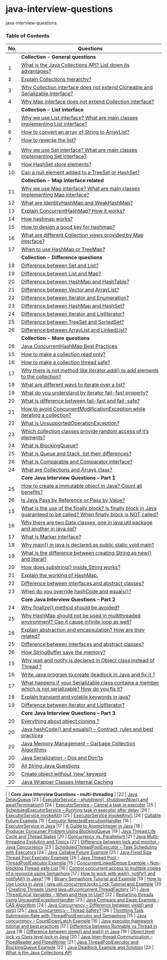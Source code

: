 # java-interview-questions
java-interview-questions

### Table of Contents

| No. | Questions |
| --- | --------- |
|   | **Collection - General questions** |
|1  |  [What is the Java Collections API? List down its advantages?](https://howtodoinjava.com/interview-questions/useful-java-collection-interview-questions/#what_is_collection_in_java)
|2  |  [Explain Collections hierarchy?](https://howtodoinjava.com/interview-questions/useful-java-collection-interview-questions/#collections_hierarchy)
|3  |  [Why Collection interface does not extend Cloneable and Serializable interface?](https://howtodoinjava.com/interview-questions/useful-java-collection-interview-questions/#why_collection_not_extend_cloneable_serializable)
|4  |  [Why Map interface does not extend Collection interface?](https://howtodoinjava.com/interview-questions/useful-java-collection-interview-questions/#why_map_not_extend_collection)
|   | **Collection - List interface** |
|5  |  [Why we use List interface? What are main classes implementing List interface?](https://howtodoinjava.com/interview-questions/useful-java-collection-interview-questions/#what_is_list_in_java)
|6  |  [How to convert an array of String to ArrayList?](https://howtodoinjava.com/interview-questions/useful-java-collection-interview-questions/#convert_array_of_String_to_ArrayList)
|7  |  [How to reverse the list?](https://howtodoinjava.com/interview-questions/useful-java-collection-interview-questions/#reverse_list)
|   | | **Collection - Set interface** |
|8  |  [Why we use Set interface? What are main classes implementing Set interface?](https://howtodoinjava.com/interview-questions/useful-java-collection-interview-questions/#what_is_set_in_java)
|9  |  [How HashSet store elements?](https://howtodoinjava.com/interview-questions/useful-java-collection-interview-questions/#how_set_store_elements)
|10  |  [Can a null element added to a TreeSet or HashSet?](https://howtodoinjava.com/interview-questions/useful-java-collection-interview-questions/#null_in_set)
|    | **Collection - Map interface related** |
|11  |  [Why we use Map interface? What are main classes implementing Map interface?](https://howtodoinjava.com/interview-questions/useful-java-collection-interview-questions/#what_is_map_in_java)
|12  |  [What are IdentityHashMap and WeakHashMap?](https://howtodoinjava.com/interview-questions/useful-java-collection-interview-questions/#identityHashMap_weakHashMap_differences)
|13  |  [Explain ConcurrentHashMap? How it works?](https://howtodoinjava.com/interview-questions/useful-java-collection-interview-questions/#how_concurrentHashMap_works)
|14  |  [How hashmap works?](https://javarevisited.blogspot.com/2011/02/how-hashmap-works-in-java.html)
|15  |  [How to design a good key for hashmap?](https://howtodoinjava.com/interview-questions/useful-java-collection-interview-questions/#good_key_for_hashmap)
|16  |  [What are different Collection views provided by Map interface?](https://howtodoinjava.com/interview-questions/useful-java-collection-interview-questions/#different_collection_views)
|17  |  [When to use HashMap or TreeMap?](https://howtodoinjava.com/interview-questions/useful-java-collection-interview-questions/#hashmap_or_treemap)
|    | **Collection - Difference questions** |
|18  |  [Difference between Set and List?](https://howtodoinjava.com/interview-questions/useful-java-collection-interview-questions/#difference_set_and_list)
|19  |  [Difference between List and Map?](https://howtodoinjava.com/interview-questions/useful-java-collection-interview-questions/#difference_map_and_list)
|20  |  [Difference between HashMap and HashTable?](https://howtodoinjava.com/interview-questions/useful-java-collection-interview-questions/#difference_hashmap_and_hashtable)
|21  |  [Difference between Vector and ArrayList?](https://howtodoinjava.com/interview-questions/useful-java-collection-interview-questions/#difference_vector_and_arraylist)
|22  |  [Difference between Iterator and Enumeration?](https://howtodoinjava.com/interview-questions/useful-java-collection-interview-questions/#difference_iterator_and_enumerator)
|23  |  [Difference between HashMap and HashSet?](https://howtodoinjava.com/interview-questions/useful-java-collection-interview-questions/#difference_hashmap_and_hashset)
|24  |  [Difference between Iterator and ListIterator?](https://howtodoinjava.com/interview-questions/useful-java-collection-interview-questions/#difference_iterator_and_listiterator)
|25  |  [Difference between TreeSet and SortedSet?](https://howtodoinjava.com/interview-questions/useful-java-collection-interview-questions/#difference_treeset_and_sortedset)
|26  |  [Difference between ArrayList and LinkedList?](https://howtodoinjava.com/interview-questions/useful-java-collection-interview-questions/#difference_arraylist_and_linkedlist)
|    | **Collection - More questions** |
|26  |  [Java ConcurrentHashMap Best Practices](https://howtodoinjava.com/java/multi-threading/best-practices-for-using-concurrenthashmap/)
|15  |  [How to make a collection read only?](https://howtodoinjava.com/interview-questions/useful-java-collection-interview-questions/#read_only_collection)
|16  |  [How to make a collection thread safe?](https://howtodoinjava.com/interview-questions/useful-java-collection-interview-questions/#thread_safe_collection)
|17  |  [Why there is not method like Iterator.add() to add elements to the collection?](https://howtodoinjava.com/interview-questions/useful-java-collection-interview-questions/#why_no_iterator_add)
|18  |  [What are different ways to iterate over a list?](https://howtodoinjava.com/interview-questions/useful-java-collection-interview-questions/#different_ways_to_iterate_list)
|19  |  [What do you understand by iterator fail-fast property?](https://howtodoinjava.com/interview-questions/useful-java-collection-interview-questions/#fail_fast_iterator)
|20  |  [What is difference between fail-fast and fail-safe?](https://howtodoinjava.com/interview-questions/useful-java-collection-interview-questions/#fail_safe_vs_fail_fast)
|21  |  [How to avoid ConcurrentModificationException while iterating a collection?](https://howtodoinjava.com/interview-questions/useful-java-collection-interview-questions/#avoid_ConcurrentModificationException)
|22  |  [What is UnsupportedOperationException?](https://howtodoinjava.com/interview-questions/useful-java-collection-interview-questions/#UnsupportedOperationException)
|23  |  [Which collection classes provide random access of it’s elements?](https://howtodoinjava.com/interview-questions/useful-java-collection-interview-questions/#random_access_collections)
|24  |  [What is BlockingQueue?](https://howtodoinjava.com/interview-questions/useful-java-collection-interview-questions/#BlockingQueue)
|25  |  [What is Queue and Stack, list their differences?](https://howtodoinjava.com/interview-questions/useful-java-collection-interview-questions/#queue_and_stack_difference)
|26  |  [What is Comparable and Comparator interface?](https://howtodoinjava.com/interview-questions/useful-java-collection-interview-questions/#Comparable_and_Comparator)
|24  |  [What are Collections and Arrays class?](https://howtodoinjava.com/interview-questions/useful-java-collection-interview-questions/#Collections_and_arrays)
|    | **Core Java Interview Questions – Part 1** |
|25  |  [How to create a immutable object in Java? Count all benefits?](https://howtodoinjava.com/interview-questions/core-java-interview-questions-series-part-1/#ques1)
|26  |  [Is Java Pass by Reference or Pass by Value?](https://howtodoinjava.com/interview-questions/core-java-interview-questions-series-part-1/#ques2)
|15  |  [What is the use of the finally block? Is finally block in Java guaranteed to be called? When finally block is NOT called?](https://howtodoinjava.com/interview-questions/core-java-interview-questions-series-part-1/#ques3)
|16  |  [Why there are two Date classes; one in java.util package and another in java.sql?](https://howtodoinjava.com/interview-questions/core-java-interview-questions-series-part-1/#ques4)
|17  |  [What is Marker interface?](https://howtodoinjava.com/interview-questions/core-java-interview-questions-series-part-1/#ques5)
|18  |  [Why main() in java is declared as public static void main?](https://howtodoinjava.com/interview-questions/core-java-interview-questions-series-part-1/#ques6)
|19  |  [What is the difference between creating String as new() and literal?](https://howtodoinjava.com/interview-questions/core-java-interview-questions-series-part-1/#ques7)
|20  |  [How does substring() inside String works?](https://howtodoinjava.com/interview-questions/core-java-interview-questions-series-part-1/#ques8)
|21  |  [Explain the working of HashMap.](https://howtodoinjava.com/interview-questions/core-java-interview-questions-series-part-1/#ques9)
|22  |  [Difference between interfaces and abstract classes?](https://howtodoinjava.com/interview-questions/core-java-interview-questions-series-part-1/#ques10)
|23  |  [When do you override hashCode and equals()?](https://howtodoinjava.com/interview-questions/core-java-interview-questions-series-part-1/#ques11)
|    | **Core Java Interview Questions – Part 2** |
|24  |  [Why finalize() method should be avoided?](https://howtodoinjava.com/interview-questions/core-java-interview-questions-series-part-2/#why-avoid-finalize)
|25  |  [Why HashMap should not be used in multithreaded environment? Can it cause infinite loop as well?](https://howtodoinjava.com/interview-questions/core-java-interview-questions-series-part-2/#hashmap-in-multithreading)
|26  |  [Explain abstraction and encapsulation? How are they related?](https://howtodoinjava.com/interview-questions/core-java-interview-questions-series-part-2/#abstraction-encalsulation)
|25  |  [Difference between interfaces and abstract classes?](https://howtodoinjava.com/interview-questions/core-java-interview-questions-series-part-2/#interface-vs-abstractclass)
|26  |  [How StringBuffer save the memory?](https://howtodoinjava.com/interview-questions/core-java-interview-questions-series-part-2/#stringbuffer-save-memory)
|15  |  [Why wait and notify is declared in Object class instead of Thread ?](https://howtodoinjava.com/interview-questions/core-java-interview-questions-series-part-2/#wait-notify)
|16  |  [Write Java program to create deadlock in Java and fix it ?](https://howtodoinjava.com/interview-questions/core-java-interview-questions-series-part-2/#deadlock-in-java)
|17  |  [What happens if your Serializable class contains a member which is not  serializable? How do you fix it?](https://howtodoinjava.com/interview-questions/core-java-interview-questions-series-part-2/#serializable)
|18  |  [Explain transient and volatile keywords in java?](https://howtodoinjava.com/interview-questions/core-java-interview-questions-series-part-2/#transient-volatile)
|19  |  [Difference between Iterator and ListIterator?](https://howtodoinjava.com/interview-questions/core-java-interview-questions-series-part-2/#iterator-vs-listiterator)
|    | **Core Java Interview Questions – Part 3** |
|20  |  [Everything about object cloning	?](https://howtodoinjava.com/java/cloning/a-guide-to-object-cloning-in-java/)
|20  |  [Java hashCode() and equals() – Contract, rules and best practices](https://howtodoinjava.com/java/basics/java-hashcode-equals-methods/)
|20  |  [Java Memory Management – Garbage Collection Algorithms](https://howtodoinjava.com/java/garbage-collection/revisiting-memory-management-and-garbage-collection-mechanisms-in-java/)
|20  |  [Java Serialization – Dos and Don’ts](https://howtodoinjava.com/java/serialization/java-serialization/)
|20  |  [All String Java Questions](https://howtodoinjava.com/interview-questions/interview-stuff-about-string-class-in-java/)
|20  |  [Create object without ‘new’ keyword](https://howtodoinjava.com/java/puzzles/how-to-create-an-instance-of-any-class-without-using-new-keyword/)
|20  |  [Java Wrapper Classes Internal Caching](https://howtodoinjava.com/java-examples/internal-cache-wrapper-classes/)

|    | **Core Java Interview Questions – multi-threading** |
|22  |  [Java DelayQueue](https://howtodoinjava.com/java/multi-threading/java-delayqueue/)
|23  |  [ExecutorService – shutdown(), shutdownNow() and awaitTermination​()](https://howtodoinjava.com/java/multi-threading/executorservice-shutdown/)
|24  |  [ExecutorService – Cancel a task in executor](https://howtodoinjava.com/java/multi-threading/executor-service-cancel-task/)
|25  |  [ScheduledExecutorService – Running task in executor after delay](https://howtodoinjava.com/java/multi-threading/scheduledexecutorservice/)
|26  |  [ExecutorService invokeAll()](https://howtodoinjava.com/java/multi-threading/executorservice-invokeall/)
|25  |  [ExecutorService invokeAny()](https://howtodoinjava.com/java/multi-threading/executorservice-invokeany/)
|26  |  [Callable Future Example](https://howtodoinjava.com/java/multi-threading/callable-future-example/)
|15  |  [Executor RejectedExecutionHandler](https://howtodoinjava.com/java/multi-threading/executor-rejectedexecutionhandler/)
|16  |  [ExecutorService in Java](https://howtodoinjava.com/java/multi-threading/executor-service-example/)
|17  |  [A Guide to AtomicInteger in Java](https://howtodoinjava.com/java/multi-threading/atomicinteger-example/)
|18  |  [Producer Consumer Problem Using BlockingQueue](https://howtodoinjava.com/java/multi-threading/producer-consumer-problem-using-blockingqueue/)
|19  |  [Java Thread Life Cycle and Thread States](https://howtodoinjava.com/java/multi-threading/java-thread-life-cycle-and-thread-states/)
|20  |  [Concurrency vs. Parallelism](https://howtodoinjava.com/java/multi-threading/concurrency-vs-parallelism/)
|21  |  [Java Multi-threading Evolution and Topics](https://howtodoinjava.com/java/multi-threading/java-multi-threading-evolution-and-topics/)
|22  |  [Difference between lock and monitor – Java Concurrency](https://howtodoinjava.com/java/multi-threading/multithreading-difference-between-lock-and-monitor/)
|23  |  [ScheduledThreadPoolExecutor – Task Scheduling with Executors](https://howtodoinjava.com/java/multi-threading/task-scheduling-with-executors-scheduledthreadpoolexecutor-example/)
|24  |  [Java Callable Future Example](https://howtodoinjava.com/java/multi-threading/java-callable-future-example/)
|25  |  [Java Fixed Size Thread Pool Executor Example](https://howtodoinjava.com/java/multi-threading/java-fixed-size-thread-pool-executor-example/)
|26  |  [Java Thread Pool – ThreadPoolExecutor Example](https://howtodoinjava.com/java/multi-threading/java-thread-pool-executor-example/)
|15  |  [ConcurrentLinkedDeque Example – Non-blocking Thread-safe List](https://howtodoinjava.com/java/multi-threading/non-blocking-thread-safe-list-concurrentlinkeddeque-example/)
|16  |  [Control concurrent access to multiple copies of a resource using Semaphore](https://howtodoinjava.com/java/multi-threading/control-concurrent-access-to-multiple-copies-of-a-resource-using-semaphore/)
|17  |  [How to work with wait(), notify() and notifyAll() in Java?](https://howtodoinjava.com/java/multi-threading/wait-notify-and-notifyall-methods/)
|18  |  [Binary Semaphore Tutorial and Example](https://howtodoinjava.com/java/multi-threading/binary-semaphore-tutorial-and-example/)
|19  |  [How to Use Locks in Java | java.util.concurrent.locks.Lock Tutorial and Example](https://howtodoinjava.com/java/multi-threading/how-to-use-locks-in-java-java-util-concurrent-locks-lock-tutorial-and-example/)
|20  |  [Creating Threads Using java.util.concurrent.ThreadFactory](https://howtodoinjava.com/java/multi-threading/creating-threads-using-java-util-concurrent-threadfactory/)
|21  |  [Java ThreadLocal Variables – When and How to Use?](https://howtodoinjava.com/java/multi-threading/when-and-how-to-use-thread-local-variables/)
|22  |  [Restarting threads using UncaughtExceptionHandler](https://howtodoinjava.com/java/multi-threading/restart-thread-uncaughtexceptionhandler/)
|23  |  [Java Compare and Swap Example – CAS Algorithm](https://howtodoinjava.com/java/multi-threading/compare-and-swap-cas-algorithm/)
|24  |  [Java Concurrency – Difference between yield() and join()](https://howtodoinjava.com/java/multi-threading/difference-between-yield-and-join-in-threads-in-java/)
|25  |  [Java Concurrency – Thread Safety?](https://howtodoinjava.com/java/multi-threading/what-is-thread-safety/)
|26  |  [Throttling Task Submission Rate with ThreadPoolExecutor and Semaphore](https://howtodoinjava.com/java/multi-threading/throttling-task-submission-rate-using-threadpoolexecutor-and-semaphore/)
|15  |  [Java concurrency – CountDownLatch Example](https://howtodoinjava.com/java/multi-threading/when-to-use-countdownlatch-java-concurrency-example-tutorial/)
|16  |  [Java executor framework tutorial and best practices](https://howtodoinjava.com/java/multi-threading/executor-framework-tutorial/)
|17  |  [Difference between Runnable vs Thread in Java](https://howtodoinjava.com/java/multi-threading/java-runnable-vs-thread/)
|18  |  [Difference between sleep() and wait() in Java](https://howtodoinjava.com/java/multi-threading/sleep-vs-wait/)
|19  |  [Object level lock vs Class level lock in Java](https://howtodoinjava.com/java/multi-threading/object-vs-class-level-locking/)
|20  |  [Java Inter-thread Communication – PipedReader and PipedWriter](https://howtodoinjava.com/java/multi-threading/inter-thread-communication-using-piped-streams-in-java/)
|21  |  [Java ThreadPoolExecutor and BlockingQueue Example](https://howtodoinjava.com/java/multi-threading/how-to-use-blockingqueue-and-threadpoolexecutor-in-java/)
|22  |  [Java Deadlock Example and Solution](https://howtodoinjava.com/java/multi-threading/writing-a-deadlock-and-resolving-in-java/)
|23  |  [What is the Java Collections API]()
